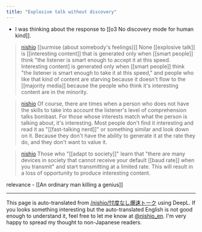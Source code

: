 ```yaml
---
title: "Explosive talk without discovery"
---
```


- I was thinking about the response to [[o3 No discovery mode for human kind]].

> [nishio](https://x.com/nishio/status/1915759134479446116) [[surmise (about somebody's feelings)]] None [[explosive talk]] is [[interesting content]] that is generated only when [[smart people]] think "the listener is smart enough to accept it at this speed. Interesting content] is generated only when [[smart people]] think "the listener is smart enough to take it at this speed," and people who like that kind of content are starving because it doesn't flow to the [[majority media]] because the people who think it's interesting content are in the minority.

> [nishio](https://x.com/nishio/status/1915759763369124297) Of course, there are times when a person who does not have the skills to take into account the listener's level of comprehension talks bombast. For those whose interests match what the person is talking about, it's interesting. Most people don't find it interesting and read it as "[[fast-talking nerd]]" or something similar and look down on it. Because they don't have the ability to generate it at the rate they do, and they don't want to value it.

> [nishio](https://x.com/nishio/status/1915762164859654211) Those who "[[adapt to society]]" learn that "there are many devices in society that cannot receive your default [[baud rate]] when you transmit" and start transmitting at a limited rate. This will result in a loss of opportunity to produce interesting content.

relevance
    - [[An ordinary man killing a genius]]

---
This page is auto-translated from [/nishio/忖度なし爆速トーク](https://scrapbox.io/nishio/忖度なし爆速トーク) using DeepL. If you looks something interesting but the auto-translated English is not good enough to understand it, feel free to let me know at [@nishio_en](https://twitter.com/nishio_en). I'm very happy to spread my thought to non-Japanese readers.